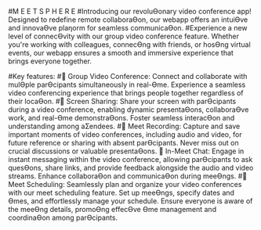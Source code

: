 #M E E T S P H E R E
#Introducing our revoluƟonary video conference app! Designed to redefine remote
collaboraƟon, our webapp offers an intuiƟve and innovaƟve plaƞorm for seamless
communicaƟon.
#Experience a new level of connecƟvity with our group video conference feature. Whether
you're working with colleagues, connecƟng with friends, or hosƟng virtual events, our webapp
ensures a smooth and immersive experience that brings everyone together.

#Key features:
# Group Video Conference: Connect and collaborate with mulƟple parƟcipants
simultaneously in real-Ɵme. Experience a seamless video conferencing experience that
brings people together regardless of their locaƟon.
# Screen Sharing: Share your screen with parƟcipants during a video conference,
enabling dynamic presentaƟons, collaboraƟve work, and real-Ɵme demonstraƟons.
Foster seamless interacƟon and understanding among aƩendees.
# Meet Recording: Capture and save important moments of video conferences,
including audio and video, for future reference or sharing with absent parƟcipants.
Never miss out on crucial discussions or valuable presentaƟons.
 In-Meet Chat: Engage in instant messaging within the video conference, allowing
parƟcipants to ask quesƟons, share links, and provide feedback alongside the audio
and video streams. Enhance collaboraƟon and communicaƟon during meeƟngs.
# Meet Scheduling: Seamlessly plan and organize your video conferences with our meet
scheduling feature. Set up meeƟngs, specify dates and Ɵmes, and effortlessly manage
your schedule. Ensure everyone is aware of the meeƟng details, promoƟng effecƟve
Ɵme management and coordinaƟon among parƟcipants.

 
 
